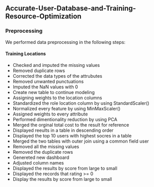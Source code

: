 ## Accurate-User-Database-and-Training-Resource-Optimization

### Preprocessing

We performed data preprocessing in the following steps:

#### Training Locations

* Checked and imputed the missing values
* Removed duplicate rows
* Corrected the data types of the attrubutes
* Removed unwanted punctuations 
* Imputed the NaN values with 0
* Create new table to continue modeling
* Assigning weights to the location columns
* Standardized the role location column by using StandardScaler()
* Normalized every feature by using MinMaxScaler()
* Assigned weights to every attribute
* Performed dimentionality reduction by using PCA
* Merged the orginal total cost to the result for reference
* Displayed reeults in a table in descending order
* Displayed the top 10 users with highest socres in a table
* Merged the two tables with outer join using a common field user
* Removed all the missing values
* Removed the duplicate rows
* Genereted new dashboard
* Adjusted column names
* Displayed the results by score from large to small
* Displayed the records that rating >= 0 
* Display the results by score from large to small

